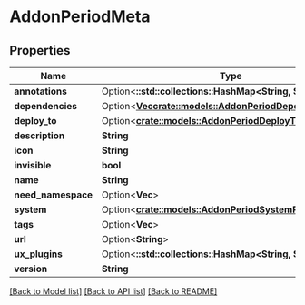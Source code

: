 # AddonPeriodMeta

## Properties

Name | Type | Description | Notes
------------ | ------------- | ------------- | -------------
**annotations** | Option<**::std::collections::HashMap<String, String>**> |  | [optional]
**dependencies** | Option<[**Vec<crate::models::AddonPeriodDependency>**](addon.Dependency.md)> |  | [optional]
**deploy_to** | Option<[**crate::models::AddonPeriodDeployTo**](addon.DeployTo.md)> |  | [optional]
**description** | **String** |  | 
**icon** | **String** |  | 
**invisible** | **bool** |  | 
**name** | **String** |  | 
**need_namespace** | Option<**Vec<String>**> |  | [optional]
**system** | Option<[**crate::models::AddonPeriodSystemRequirements**](addon.SystemRequirements.md)> |  | [optional]
**tags** | Option<**Vec<String>**> |  | [optional]
**url** | Option<**String**> |  | [optional]
**ux_plugins** | Option<**::std::collections::HashMap<String, String>**> |  | [optional]
**version** | **String** |  | 

[[Back to Model list]](../README.md#documentation-for-models) [[Back to API list]](../README.md#documentation-for-api-endpoints) [[Back to README]](../README.md)


